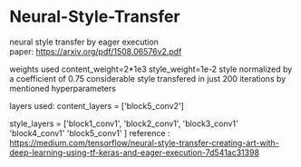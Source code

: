 # Neural-Style-Transfer
neural style transfer by eager execution  
paper: https://arxiv.org/pdf/1508.06576v2.pdf

weights used content_weight=2*1e3 style_weight=1e-2
style normalized by a coefficient of 0.75
considerable style transfered in just 200 iterations by mentioned hyperparameters 

layers used:
content_layers = ['block5_conv2'] 

style_layers = ['block1_conv1',
                'block2_conv1',
                'block3_conv1'
                'block4_conv1'
                'block5_conv1'
               ]
 reference : https://medium.com/tensorflow/neural-style-transfer-creating-art-with-deep-learning-using-tf-keras-and-eager-execution-7d541ac31398
